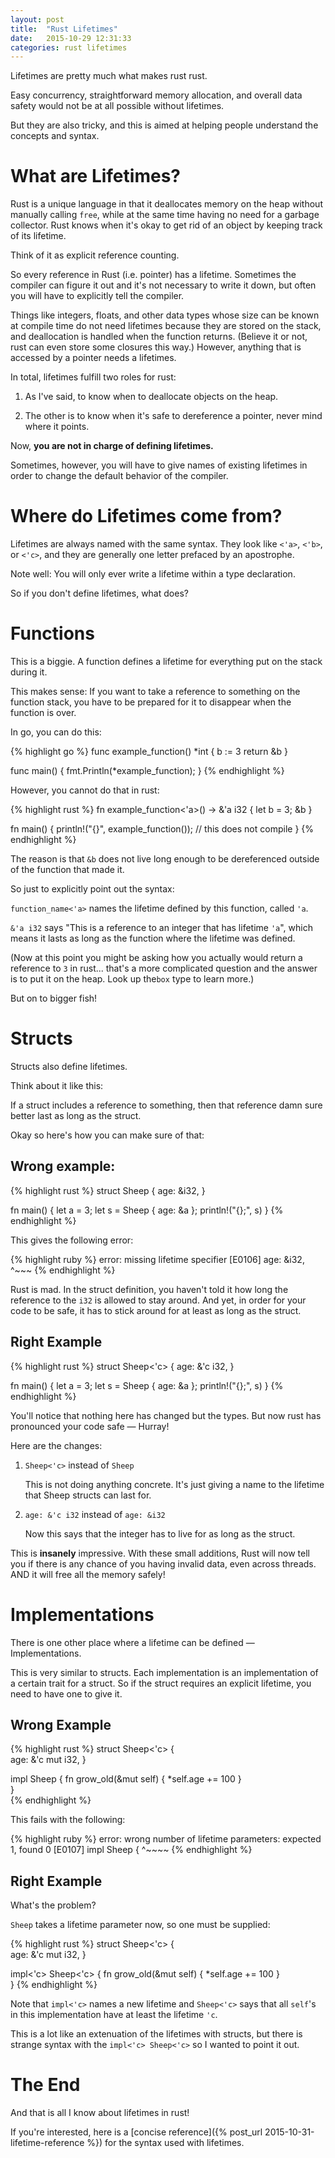 ```yaml
---
layout: post
title:  "Rust Lifetimes"
date:   2015-10-29 12:31:33
categories: rust lifetimes
---
```


Lifetimes are pretty much what makes rust rust. 

Easy concurrency, straightforward memory allocation, and overall data safety would not be at all possible without lifetimes.

But they are also tricky, and this is aimed at helping people understand the concepts and syntax.

# What are Lifetimes?

Rust is a unique language in that it deallocates memory on the heap without manually calling `free`, 
while at the same time having no need for a garbage collector.
Rust knows when it's okay to get rid of an object by keeping track of its lifetime. 

Think of it as explicit reference counting.

So every reference in Rust (i.e. pointer) has a lifetime. Sometimes the compiler can figure it out and it's not 
necessary to write it down, but often you will have to explicitly tell the compiler.

Things like integers, floats, and other data types whose size can be known at compile time 
do not need lifetimes because they are stored on the stack,
and deallocation is handled when the function returns. 
(Believe it or not, rust can even store some closures this way.)
However, anything that is accessed by a pointer needs a lifetimes.

In total, lifetimes fulfill two roles for rust:

1. As I've said, to know when to deallocate objects on the heap.

2. The other is to know when it's safe to dereference a pointer, never mind where it points.

Now, **you are not in charge of defining lifetimes.** 

Sometimes, however, you will have to give names of existing lifetimes in order to change the default behavior of the compiler.

# Where do Lifetimes come from?

Lifetimes are always named with the same syntax. 
They look like `<'a>`, `<'b>`, or `<'c>`, 
and they are generally one letter prefaced 
by an apostrophe.

Note well: You will only ever write a lifetime within a type declaration. 

So if you don't define lifetimes, what does?

# Functions

This is a biggie. A function defines a lifetime for everything put on the stack during it.

This makes sense: If you want to take a reference to something on the function stack, you have to be prepared for it to disappear when the function is over.

In go, you can do this:

{% highlight go %}
func example_function() *int {
  b := 3
  return &b
}

func main() {
  fmt.Println(*example_function);
}
{% endhighlight %}

However, you cannot do that in rust:

{% highlight rust %}
fn example_function<'a>() -> &'a i32 {
  let b = 3;
  &b
}

fn main() {
  println!("{}", example_function()); // this does not compile
}
{% endhighlight %}

The reason is that `&b` does not live long enough to be dereferenced outside of the function that made it.

So just to explicitly point out the syntax:

`function_name<'a>` names the lifetime defined by this function, called `'a`.

`&'a i32` says "This is a reference to an integer that has lifetime `'a`", 
which means it lasts as long as the function where the lifetime was defined.

(Now at this point you might be asking how you actually would return a reference to `3` in rust... 
that's a more complicated question and the answer is to put it on the heap. Look up the`box` type to learn more.)

But on to bigger fish!

# Structs

Structs also define lifetimes.

Think about it like this:

If a struct includes a reference to something, then that reference damn sure better last as long as the struct.

Okay so here's how you can make sure of that:

## Wrong example:

{% highlight rust %}
struct Sheep {
  age: &i32,
}

fn main() {
    let a = 3;
    let s = Sheep { age: &a };
    println!("{};", s)
}
{% endhighlight %}

This gives the following error:

{% highlight ruby %}
error: missing lifetime specifier [E0106]
        age: &i32,
             ^~~~ 
{% endhighlight %}

Rust is mad. 
In the struct definition, you haven't told it how long the reference to the `i32` is allowed to stay around.
And yet, in order for your code to be safe, it has to stick around for at least as long as the struct.

## Right Example

{% highlight rust %}
struct Sheep<'c> {
  age: &'c i32,
}

fn main() {
    let a = 3;
    let s = Sheep { age: &a };
    println!("{};", s)
}
{% endhighlight %}

You'll notice that nothing here has changed but the types. But now rust has pronounced your code safe &mdash; Hurray! 

Here are the changes:

1. `Sheep<'c>` instead of `Sheep`

    This is not doing anything concrete. It's just giving a name to the lifetime that Sheep structs can last for.

2. `age: &'c i32` instead of `age: &i32`

    Now this says that the integer has to live for as long as the struct.

This is **insanely** impressive. 
With these small additions, Rust will now tell you if there is any chance of you having invalid data,
even across threads.
AND it will free all the memory safely!

# Implementations

There is one other place where a lifetime can be defined &mdash; Implementations.

This is very similar to structs. Each implementation is an implementation of a certain
trait for a struct. So if the struct requires an explicit lifetime, you need to have one to give it.

## Wrong Example
{% highlight rust %}
struct Sheep<'c> {                                                             
  age: &'c mut i32,
}                                                                              
                                                                               
impl Sheep {
    fn grow_old(&mut self)  {
        *self.age += 100
    }                    
}                   
{% endhighlight %}

This fails with the following:

{% highlight ruby %}
error: wrong number of lifetime parameters: expected 1, found 0 [E0107]
        impl Sheep {
             ^~~~~
{% endhighlight %}

## Right Example

What's the problem?

`Sheep` takes a lifetime parameter now, so one must be supplied:


{% highlight rust %}
struct Sheep<'c> {                                                             
  age: &'c mut i32,
}                                                                              
                                                                               
impl<'c> Sheep<'c> {
    fn grow_old(&mut self)  {
        *self.age += 100
    }                    
}
{% endhighlight %}

Note that `impl<'c>` names a new lifetime and `Sheep<'c>` says that all 
`self`'s in this implementation have at least the lifetime `'c`.

This is a lot like an extenuation of the lifetimes with structs, but there 
is strange syntax with the `impl<'c> Sheep<'c>` so I wanted to point it out.

# The End

And that is all I know about lifetimes in rust!

If you're interested, here is a [concise reference]({% post_url 2015-10-31-lifetime-reference %}) for the syntax used with lifetimes.

